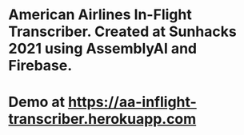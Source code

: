 # American Airlines In-Flight Transcriber. Created at Sunhacks 2021 using AssemblyAI and Firebase.
# Demo at https://aa-inflight-transcriber.herokuapp.com
